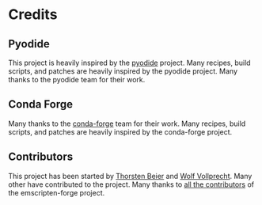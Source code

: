 # Credits

## Pyodide
This project is heavily inspired by the [pyodide](https://pyodide.org/en/stable/) project.
Many recipes, build scripts, and patches are heavily inspired by the pyodide project.
Many thanks to the pyodide team for their work.

## Conda Forge

Many thanks to the [conda-forge](https://conda-forge.org/) team for their work.
Many recipes, build scripts, and patches are heavily inspired by the conda-forge project.


## Contributors

This project has been started by [Thorsten Beier](https://github.com/derthorsten/) and [Wolf Vollprecht](https://github.com/wolfv).
Many other have contributed to the project.
Many thanks to [all the contributors](https://github.com/emscripten-forge/recipes/graphs/contributors) of the emscripten-forge project.
